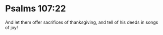 # Psalms 107:22

And let them offer sacrifices of thanksgiving, and tell of his deeds in songs of joy!
